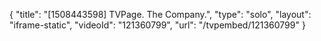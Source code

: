 {
    "title": "[1508443598] TVPage. The Company.",
    "type": "solo",
    "layout": "iframe-static",
    "videoId": "121360799",
    "url": "\/tvpembed\/121360799"
}